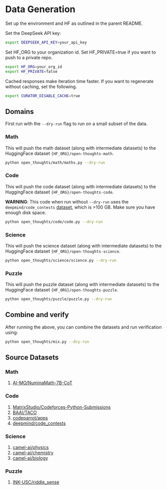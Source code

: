 <!-- markdownlint-disable MD024 -->

# Data Generation

Set up the environment and HF as outlined in the parent README.

Set the DeepSeek API key:

```sh
export DEEPSEEK_API_KEY=your_api_key
```

Set HF_ORG to your organization id. Set HF_PRIVATE=true if you want to push to a private repo.

```sh
export HF_ORG=your_org_id
export HF_PRIVATE=false
```

Cached responses make iteration time faster. If you want to regenerate without caching, set the following.

```sh
export CURATOR_DISABLE_CACHE=true
```

## Domains

First run with the `--dry-run` flag to run on a small subset of the data.

### Math

This will push the math dataset (along with intermediate datasets) to the HuggingFace dataset `{HF_ORG}/open-thoughts-math`.

```sh
python open_thoughts/math/maths.py --dry-run
```

### Code

This will push the code dataset (along with intermediate datasets) to the HuggingFace dataset `{HF_ORG}/open-thoughts-code`.

**WARNING**: This code when run without `--dry-run` uses the `deepmind/code_contests` [dataset](https://huggingface.co/datasets/deepmind/code_contests), which is >100 GB. Make sure you have enough disk space.

```sh
python open_thoughts/code/code.py --dry-run
```

### Science

This will push the science dataset (along with intermediate datasets) to the HuggingFace dataset `{HF_ORG}/open-thoughts-science`.

```sh
python open_thoughts/science/science.py --dry-run
```

### Puzzle

This will push the puzzle dataset (along with intermediate datasets) to the HuggingFace dataset `{HF_ORG}/open-thoughts-puzzle`.

```sh
python open_thoughts/puzzle/puzzle.py --dry-run
```

## Combine and verify

After running the above, you can combine the datasets and run verification using:

```sh
python open_thoughts/mix.py --dry-run
```

## Source Datasets

### Math

1. [AI-MO/NuminaMath-7B-CoT](https://huggingface.co/AI-MO/NuminaMath-7B-CoT)

### Code

1. [MatrixStudio/Codeforces-Python-Submissions](https://huggingface.co/datasets/MatrixStudio/Codeforces-Python-Submissions)
2. [BAAI/TACO](https://huggingface.co/datasets/BAAI/TACO)
3. [codeparrot/apps](https://huggingface.co/datasets/codeparrot/apps)
4. [deepmind/code_contests](https://huggingface.co/datasets/deepmind/code_contests)

### Science

1. [camel-ai/physics](https://huggingface.co/datasets/camel-ai/physics)
2. [camel-ai/chemistry](https://huggingface.co/datasets/camel-ai/chemistry)
3. [camel-ai/biology](https://huggingface.co/datasets/camel-ai/biology)

### Puzzle

1. [INK-USC/riddle_sense](https://huggingface.co/datasets/INK-USC/riddle_sense)
